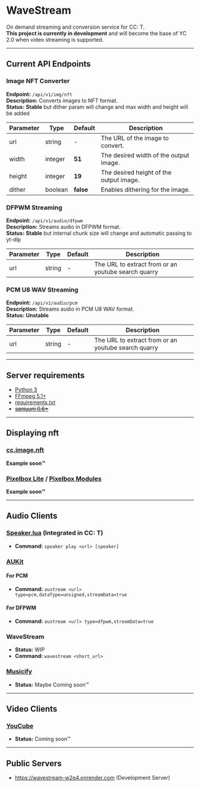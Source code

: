 # WaveStream

On demand streaming and conversion service for CC: T. \
**This project is currently in development** and will become the base of YC 2.0 when video streaming is supported.

---

## Current API Endpoints

### **Image NFT Converter**

**Endpoint:** `/api/v1/img/nft` \
**Description:** Converts images to NFT format. \
**Status:** **Stable** but dither param will change and max width and height will be added

| Parameter | Type     | Default    | Description                                  |
|-----------|----------|------------|----------------------------------------------|
| url       | string   | -          | The URL of the image to convert.             |
| width     | integer  | **51**     | The desired width of the output image.       |
| height    | integer  | **19**     | The desired height of the output image.      |
| dither    | boolean  | **false**  | Enables dithering for the image.             |

### **DFPWM Streaming**

**Endpoint:** `/api/v1/audio/dfpwm` \
**Description:** Streams audio in DFPWM format. \
**Status:** **Stable** but internal chunk size will change and automatic passing to yt-dlp

| Parameter | Type     | Default  | Description                                         |
|-----------|----------|----------|-----------------------------------------------------|
| url       | string   | -        | The URL to extract from or an youtube search quarry |

### **PCM U8 WAV Streaming**

**Endpoint:** `/api/v1/audio/pcm` \
**Description:** Streams audio in PCM U8 WAV format. \
**Status:** **Unstable**

| Parameter | Type     | Default  | Description                                         |
|-----------|----------|----------|-----------------------------------------------------|
| url       | string   | -        | The URL to extract from or an youtube search quarry |

---

## Server requirements

- [Python 3]
- [FFmpeg 5.1+]
- [requirements.txt]
- ~~[sanjuuni 0.6+]~~

---

## Displaying nft

### [cc.image.nft]

**Example soon™**

### [Pixelbox Lite] / [Pixelbox Modules]

**Example soon™**

---

## Audio Clients

### [Speaker.lua] (Integrated in CC: T)

- **Command:** `speaker play <url> [speaker]`

### [AUKit]

#### For PCM

- **Command:** `austream <url> type=pcm,dataType=unsigned,streamData=true`

#### For DFPWM

- **Command:** `austream <url> type=dfpwm,streamData=true`

### WaveStream

- **Status:** WIP
- **Command:** `wavestream <short_url>`

### [Musicify]

- **Status:** Maybe Coming soon™

---


## Video Clients

### [YouCube]

- **Status:** Coming soon™

---

## Public Servers

- https://wavestream-w2q4.onrender.com (Development Server)

[Musicify]: https://github.com/knijn/musicify
[AUKit]: https://github.com/MCJack123/AUKit
[Speaker.lua]: https://github.com/cc-tweaked/CC-Tweaked/blob/mc-1.20.x/projects/core/src/main/resources/data/computercraft/lua/rom/programs/fun/speaker.lua
[cc.image.nft]: https://tweaked.cc/library/cc.image.nft.html
[Pixelbox Lite]: https://github.com/9551-Dev/pixelbox_lite
[Pixelbox Modules]: https://github.com/9551-Dev/pixelbox_modules
[Python 3]: https://www.python.org/downloads/
[FFmpeg 5.1+]: https://ffmpeg.org/
[requirements.txt]: requirements.txt
[sanjuuni 0.6+]: https://github.com/MCJack123/sanjuuni
[YouCube]: https://github.com/CC-YouCube/client
